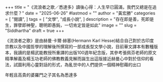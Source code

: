 +++
title = "《流浪者之歌／悉達多》讀後心得：人生早已圓滿，我們又總是在追求什麼？"
date = "2025-06-26"
#lastmod = ""
author = "黃宏勝"
categories = [
  "閱讀",
]
tags = [
  "文學",
  "成長小說",
]
description = "存在即是善，死即是生，罪孽即神聖，聰明即愚鈍，一切肯定皆是如此"
image = "" 
slug = "Siddhartha"
draft = true 
+++
 
《流浪者之歌》是由赫曼·卡爾·赫塞(Hermann Karl Hesse)結合自己對於古印度宗教以及中國哲學的理解後所撰寫的一部成長型文學小說，目前華文譯本有數種版本，我讀的是楊武能教授所重譯的出版100週年紀念版，其參考張佩芬老師的原文精準解義及楊玉功老師的佛教教義見解而誕生出這版接近赫曼心中對於信仰的看法，試圖利用心靈對話的形式，為亂世中的人們提供一個精神慰藉的出口

年輕且高貴的婆羅門之子其名為悉達多
